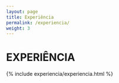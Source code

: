 ```yaml
---
layout: page
title: Experiência
permalink: /experiencia/
weight: 3
---
```


# **EXPERIÊNCIA**

<div class="row">
{% include experiencia/experiencia.html %}
</div>
